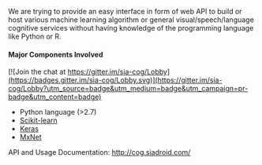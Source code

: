 

We are trying to provide an easy interface in form of web API to build or host various machine learning algorithm or general visual/speech/language cognitive services without having knowledge of the programming language like Python or R.

#### Major Components Involved

[![Join the chat at https://gitter.im/sia-cog/Lobby](https://badges.gitter.im/sia-cog/Lobby.svg)](https://gitter.im/sia-cog/Lobby?utm_source=badge&utm_medium=badge&utm_campaign=pr-badge&utm_content=badge)
* Python language (>2.7)
* [Scikit-learn](http://scikit-learn.org/)
* [Keras](https://keras.io/)
* [MxNet](http://mxnet.io)

API and Usage Documentation: http://cog.siadroid.com/
